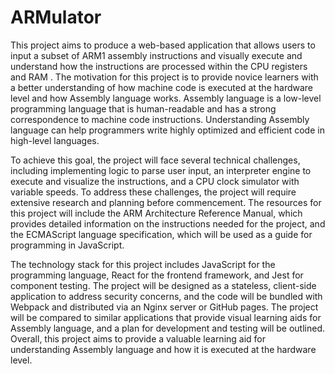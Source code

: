 # ARMulator

This project aims to produce a web-based application that allows users to input a subset of ARM1 assembly instructions and visually execute and understand how the instructions are processed within the CPU registers and RAM . The motivation for this project is to provide novice learners with a better understanding of how machine code is executed at the hardware level and how Assembly language works. Assembly language is a low-level programming language that is human-readable and has a strong correspondence to machine code instructions. Understanding Assembly language can help programmers write highly optimized and efficient code in high-level languages.

To achieve this goal, the project will face several technical challenges, including implementing logic to parse user input, an interpreter engine to execute and visualize the instructions, and a CPU clock simulator with variable speeds. To address these challenges, the project will require extensive research and planning before commencement. The resources for this project will include the ARM Architecture Reference Manual, which provides detailed information on the instructions needed for the project, and the ECMAScript language specification, which will be used as a guide for programming in JavaScript.

The technology stack for this project includes JavaScript for the programming language, React for the frontend framework, and Jest for component testing. The project will be designed as a stateless, client-side application to address security concerns, and the code will be bundled with Webpack and distributed via an Nginx server or GitHub pages. The project will be compared to similar applications that provide visual learning aids for Assembly language, and a plan for development and testing will be outlined. Overall, this project aims to provide a valuable learning aid for understanding Assembly language and how it is executed at the hardware level.
